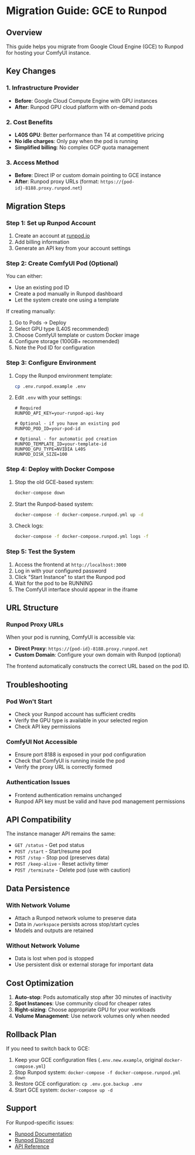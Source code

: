 # Migration Guide: GCE to Runpod

## Overview
This guide helps you migrate from Google Cloud Engine (GCE) to Runpod for hosting your ComfyUI instance.

## Key Changes

### 1. Infrastructure Provider
- **Before**: Google Cloud Compute Engine with GPU instances
- **After**: Runpod GPU cloud platform with on-demand pods

### 2. Cost Benefits
- **L40S GPU**: Better performance than T4 at competitive pricing
- **No idle charges**: Only pay when the pod is running
- **Simplified billing**: No complex GCP quota management

### 3. Access Method
- **Before**: Direct IP or custom domain pointing to GCE instance
- **After**: Runpod proxy URLs (format: `https://{pod-id}-8188.proxy.runpod.net`)

## Migration Steps

### Step 1: Set up Runpod Account
1. Create an account at [runpod.io](https://runpod.io)
2. Add billing information
3. Generate an API key from your account settings

### Step 2: Create ComfyUI Pod (Optional)
You can either:
- Use an existing pod ID
- Create a pod manually in Runpod dashboard
- Let the system create one using a template

If creating manually:
1. Go to Pods → Deploy
2. Select GPU type (L40S recommended)
3. Choose ComfyUI template or custom Docker image
4. Configure storage (100GB+ recommended)
5. Note the Pod ID for configuration

### Step 3: Configure Environment
1. Copy the Runpod environment template:
   ```bash
   cp .env.runpod.example .env
   ```

2. Edit `.env` with your settings:
   ```env
   # Required
   RUNPOD_API_KEY=your-runpod-api-key
   
   # Optional - if you have an existing pod
   RUNPOD_POD_ID=your-pod-id
   
   # Optional - for automatic pod creation
   RUNPOD_TEMPLATE_ID=your-template-id
   RUNPOD_GPU_TYPE=NVIDIA L40S
   RUNPOD_DISK_SIZE=100
   ```

### Step 4: Deploy with Docker Compose
1. Stop the old GCE-based system:
   ```bash
   docker-compose down
   ```

2. Start the Runpod-based system:
   ```bash
   docker-compose -f docker-compose.runpod.yml up -d
   ```

3. Check logs:
   ```bash
   docker-compose -f docker-compose.runpod.yml logs -f
   ```

### Step 5: Test the System
1. Access the frontend at `http://localhost:3000`
2. Log in with your configured password
3. Click "Start Instance" to start the Runpod pod
4. Wait for the pod to be RUNNING
5. The ComfyUI interface should appear in the iframe

## URL Structure

### Runpod Proxy URLs
When your pod is running, ComfyUI is accessible via:
- **Direct Proxy**: `https://{pod-id}-8188.proxy.runpod.net`
- **Custom Domain**: Configure your own domain with Runpod (optional)

The frontend automatically constructs the correct URL based on the pod ID.

## Troubleshooting

### Pod Won't Start
- Check your Runpod account has sufficient credits
- Verify the GPU type is available in your selected region
- Check API key permissions

### ComfyUI Not Accessible
- Ensure port 8188 is exposed in your pod configuration
- Check that ComfyUI is running inside the pod
- Verify the proxy URL is correctly formed

### Authentication Issues
- Frontend authentication remains unchanged
- Runpod API key must be valid and have pod management permissions

## API Compatibility

The instance manager API remains the same:
- `GET /status` - Get pod status
- `POST /start` - Start/resume pod
- `POST /stop` - Stop pod (preserves data)
- `POST /keep-alive` - Reset activity timer
- `POST /terminate` - Delete pod (use with caution)

## Data Persistence

### With Network Volume
- Attach a Runpod network volume to preserve data
- Data in `/workspace` persists across stop/start cycles
- Models and outputs are retained

### Without Network Volume
- Data is lost when pod is stopped
- Use persistent disk or external storage for important data

## Cost Optimization

1. **Auto-stop**: Pods automatically stop after 30 minutes of inactivity
2. **Spot Instances**: Use community cloud for cheaper rates
3. **Right-sizing**: Choose appropriate GPU for your workloads
4. **Volume Management**: Use network volumes only when needed

## Rollback Plan

If you need to switch back to GCE:
1. Keep your GCE configuration files (`.env.new.example`, original `docker-compose.yml`)
2. Stop Runpod system: `docker-compose -f docker-compose.runpod.yml down`
3. Restore GCE configuration: `cp .env.gce.backup .env`
4. Start GCE system: `docker-compose up -d`

## Support

For Runpod-specific issues:
- [Runpod Documentation](https://docs.runpod.io)
- [Runpod Discord](https://discord.gg/runpod)
- [API Reference](https://docs.runpod.io/api)